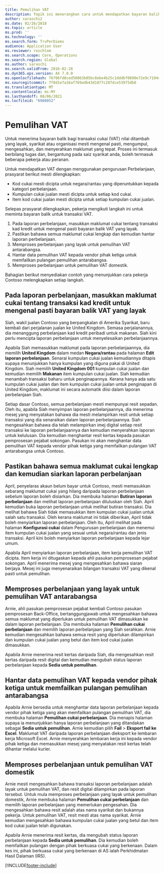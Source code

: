 ```yaml
---
title: Pemulihan VAT
description: Topik ini menerangkan cara untuk mendapatkan bayaran balik pada transaksi cukai (VAT) nilai ditambah.
author: saraschi2
ms.date: 02/26/2018
ms.topic: article
ms.prod: ''
ms.technology: ''
ms.search.form: TrvPerDiems
audience: Application User
ms.reviewer: roschlom
ms.search.scope: Core, Operations
ms.search.region: Global
ms.author: saraschi
ms.search.validFrom: 2016-02-28
ms.dyn365.ops.version: AX 7.0.0
ms.openlocfilehash: 76706fd8ced58063b05bc8ebe4b25c1dddbf0890e72e9c7194d17ff2937dc8ca
ms.sourcegitcommit: 7f8d1e7a16af769adb43d1877c28fdce53975db8
ms.translationtype: MT
ms.contentlocale: ms-MY
ms.lasthandoff: 08/06/2021
ms.locfileid: "6986052"
---
```

# <a name="vat-recovery"></a>Pemulihan VAT 

Untuk menerima bayaran balik bagi transaksi cukai (VAT) nilai ditambah yang layak, syarikat atau organisasi mesti mengenal pasti, mengumpul, mengesahkan, dan menyerahkan maklumat yang tepat. Proses ini termasuk berbilang tugas dan, bergantung pada saiz syarikat anda, boleh termasuk beberapa pekerja atau peranan.

Untuk mendapatkan VAT dengan menggunakan pengurusan Perbelanjaan, prasyarat berikut mesti dilengkapkan:

- Kod cukai mesti dicipta untuk negara/rantau yang diperuntukkan kepada kategori perbelanjaan.
- Kumpulan cukai jualan mesti dicipta untuk setiap kod cukai.
- Item kod cukai jualan mesti dicipta untuk setiap kumpulan cukai jualan.

Selepas prasyarat dilengkapkan, pekerja mengikuti langkah ini untuk meminta bayaran balik untuk transaksi VAT.

1. Pada laporan perbelanjaan, masukkan maklumat cukai tentang transaksi kad kredit untuk mengenal pasti bayaran balik VAT yang layak.
2. Pastikan bahawa semua maklumat cukai lengkap dan kemudian hantar laporan perbelanjaan.
3. Memproses perbelanjaan yang layak untuk pemulihan VAT antarabangsa.
4. Hantar data pemulihan VAT kepada vendor pihak ketiga untuk memfailkan pulangan pemulihan antarabangsa.
5. Memproses perbelanjaan untuk pemulihan VAT domestik.

Bahagian berikut menyediakan contoh yang menunjukkan cara pekerja Contoso melengkapkan setiap langkah.

## <a name="on-an-expense-report-enter-tax-information-about-credit-card-transactions-to-identify-eligible-vat-refunds"></a>Pada laporan perbelanjaan, masukkan maklumat cukai tentang transaksi kad kredit untuk mengenal pasti bayaran balik VAT yang layak

Siah, wakil jualan Contoso yang berpangkalan di Amerika Syarikat, baru kembali dari perjalanan jualan ke United Kingdom. Semasa perjalanannya, dia menanggung perbelanjaan kad kredit peribadi untuk makanan. Siah kini perlu mencipta laporan perbelanjaan untuk menyelesaikan perbelanjaannya.

Apabila Siah memasukkan maklumat pada laporan perbelanjaannya, dia memilih **United Kingdom** dalam medan **Negara/rantau** pada halaman **Edit laporan perbelanjaan**. Senarai kumpulan cukai jualan kemudiannya ditapis supaya menunjukkan hanya kumpulan yang diguna pakai di United Kingdom. Siah memilih **United Kingdom 001** kumpulan cukai jualan dan kemudian memilih **Makanan** item kumpulan cukai jualan. Siah kemudian menambah transaksi baharu untuk penginapannya. Kerana hanya ada satu kumpulan cukai jualan dan item kumpulan cukai jualan untuk penginapan di United Kingdom, maklumat ini secara automatik diisi dalam laporan perbelanjaan Siah.

Setiap dasar Contoso, semua perbelanjaan mesti mempunyai resit sepadan. Oleh itu, apabila Siah menyimpan laporan perbelanjaannya, dia menerima mesej yang menyatakan bahawa dia mesti melampirkan resit untuk setiap transaksi yang dia senaraikan dalam laporan perbelanjaannya. Siah mengesahkan bahawa dia telah melampirkan imej digital setiap resit transaksi ke laporan perbelanjaannya dan kemudian menyerahkan laporan untuk kelulusan. Dia kemudian menghantar resit kertas kepada pasukan pemprosesan pejabat sokongan. Pasukan ini akan menghantar data pemulihan VAT kepada vendor pihak ketiga yang memfailkan pulangan VAT antarabangsa untuk Contoso.

## <a name="make-sure-that-all-tax-information-is-complete-and-then-post-the-expense-report"></a>Pastikan bahawa semua maklumat cukai lengkap dan kemudian siarkan laporan perbelanjaan

April, penyelaras akaun belum bayar untuk Contoso, mesti memasukkan sebarang maklumat cukai yang hilang daripada laporan perbelanjaan sebelum laporan boleh disiarkan. Dia membuka halaman **Butiran laporan perbelanjaan** dan melihat laporan perbelanjaan diluluskan oleh Siah. April kemudian buka laporan perbelanjaan untuk melihat butiran transaksi. Dia melihat bahawa Siah tidak memasukkan item kumpulan cukai jualan untuk salah satu transaksi. Oleh kerana maklumat ini tidak diberikan, April tidak boleh menyiarkan laporan perbelanjaan. Oleh itu, April melihat pada halaman **Konfigurasi cukai** dalam Pengurusan perbelanjaan dan menemui item kumpulan cukai jualan yang sesuai untuk negara/rantau dan jenis transaksi. April kini boleh menyiarkan laporan perbelanjaan kepada lejar umum.

Apabila April menyiarkan laporan perbelanjaan, item kerja pemulihan VAT dicipta. Item kerja ini ditugaskan kepada ahli pasukan pemprosesan pejabat sokongan. April menerima mesej yang mengesahkan bahawa siaran berjaya. Mesej ini juga menyenaraikan bilangan transaksi VAT yang dikenal pasti untuk pemulihan.

## <a name="process-expenses-that-are-eligible-for-international-vat-recovery"></a>Memproses perbelanjaan yang layak untuk pemulihan VAT antarabangsa

Arnie, ahli pasukan pemprosesan pejabat kembali Contoso pasukan pemprosesan Back-Office, bertanggungjawab untuk mengesahkan bahawa semua maklumat yang diperlukan untuk pemulihan VAT dimasukkan ke dalam laporan perbelanjaan. Dia membuka halaman **Pemulihan cukai perbelanjaan** dan memilih laporan perbelanjaan yang Siah serahkan. Arnie kemudian mengesahkan bahawa semua resit yang diperlukan dilampirkan dan kumpulan cukai jualan yang betul dan item kod cukai jualan dimasukkan.

Apabila Arnie menerima resit kertas daripada Siah, dia mengesahkan resit kertas daripada resit digital dan kemudian mengubah status laporan perbelanjaan kepada **Sedia untuk pemulihan**.

## <a name="send-vat-recovery-data-to-the-third-party-vendor-to-file-international-recovery-returns"></a>Hantar data pemulihan VAT kepada vendor pihak ketiga untuk memfailkan pulangan pemulihan antarabangsa

Apabila Arnie bersedia untuk menghantar data laporan perbelanjaan kepada vendor pihak ketiga yang akan memfailkan pulangan pemulihan VAT, dia membuka halaman **Pemulihan cukai perbelanjaan**. Dia menapis halaman supaya ia menunjukkan hanya laporan perbelanjaan yang ditandakan sebagai **Sedia untuk pemulihan**. Arnie kemudian pilih **Fail** &gt; **Eksport fail ke Excel**. Maklumat VAT daripada laporan perbelanjaan dieksport ke lembaran kerja Microsoft Excel. Arnie menyerahkan lembaran kerja ini kepada vendor pihak ketiga dan memasukkan mesej yang menyatakan resit kertas telah dihantar melalui kurier.

## <a name="process-expenses-for-domestic-vat-recovery"></a>Memproses perbelanjaan untuk pemulihan VAT domestik

Arnie mesti mengesahkan bahawa transaksi laporan perbelanjaan adalah layak untuk pemulihan VAT, dan resit digital dilampirkan pada laporan tersebut. Untuk mula memproses perbelanjaan yang layak untuk pemulihan domestik, Arnie membuka halaman **Pemulihan cukai perbelanjaan** dan memilih laporan perbelanjaan yang memerlukan pengesahan. Dia mengesahkan bahawa resit adalah atas nama syarikat dan bukannya pekerja. Untuk pemulihan VAT, resit mesti atas nama syarikat. Arnie kemudian mengesahkan bahawa kumpulan cukai jualan yang betul dan item kod cukai jualan telah digunakan.

Apabila Arnie menerima resit kertas, dia mengubah status laporan perbelanjaan kepada **Sedia untuk pemulihan**. Dia kemudian boleh memfailkan pulangan dengan pihak berkuasa cukai yang berkenaan. Dalam kes ini, pihak berkuasa cukai yang berkenaan di AS ialah Perkhidmatan Hasil Dalaman (IRS).


[!INCLUDE[footer-include](../includes/footer-banner.md)]